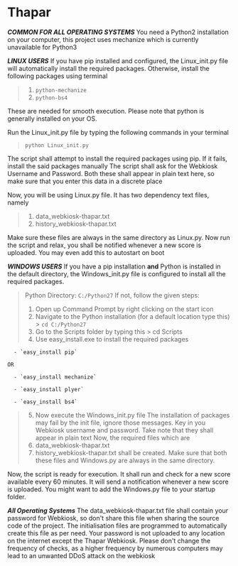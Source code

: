 # Thapar

***COMMON FOR ALL OPERATING SYSTEMS***
You need a Python2 installation on your computer, this project uses mechanize which is currently unavailable for Python3

***LINUX USERS***
If you have pip installed and configured, the Linux_init.py file will automatically install the required packages. Otherwise, install the following packages using terminal
  > 1. `python-mechanize`
  > 2. `python-bs4`

These are needed for smooth execution. Please note that python is generally installed on your OS.

Run the Linux_init.py file by typing the following commands in your terminal
  > `python Linux_init.py`

The script shall attempt to install the required packages using pip. If it fails, install the said packages manually
The script shall ask for the Webkiosk Username and Password. Both these shall appear in plain text here, so make sure that you enter this data in a discrete place

Now, you will be using Linux.py file. It has two dependency text files, namely
  > 1. data_webkiosk-thapar.txt
  > 2. history_webkiosk-thapar.txt

Make sure these files are always in the same directory as Linux.py.
Now run the script and relax, you shall be notified whenever a new score is uploaded. You may even add this to autostart on boot


***WINDOWS USERS***
If you have a pip installation **and** Python is installed in the default directory, the Windows_init.py file is configured to install all the required packages.
  > Python Directory: `C:/Python27`
If not, follow the given steps:
  > 1. Open up Command Prompt by right clicking on the start icon
  > 2. Navigate to the Python installation (for a default location type this)
    > `cd C:/Python27`
  > 3. Go to the Scripts folder by typing this
    > cd Scripts
  > 4. Use easy_install.exe to install the required packages
  
      - `easy_install pip`
      
    OR
    
      - `easy_install mechanize`
      
      - `easy_install plyer`
      
      - `easy_install bs4`
  > 5. Now execute the Windows_init.py file
The installation of packages may fail by the init file, ignore those messages. Key in you Webkiosk username and password. Take note that they shall appear in plain text
Now, the required files which are
  > 1. data_webkiosk-thapar.txt
  > 2. history_webkiosk-thapar.txt
shall be created. Make sure that both these files and Windows.py are always in the same directory.

Now, the script is ready for execution. It shall run and check for a new score available every 60 minutes. It will send a notification whenever a new score is uploaded. You might want to add the Windows.py file to your startup folder.

***All Operating Systems***
The data_webkiosk-thapar.txt file shall contain your password for Webkiosk, so don't share this file when sharing the source code of the project. The initialisation files are programmed to automatically create this file as per need.
Your password is not uploaded to any location on the internet except the Thapar Webkiosk.
Please don't change the frequency of checks, as a higher frequency by numerous computers may lead to an unwanted DDoS attack on the webkiosk
